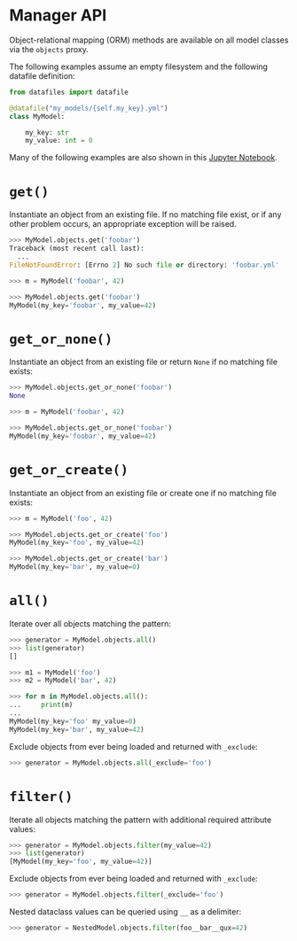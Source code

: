 <h1>Manager API</h1>

Object-relational mapping (ORM) methods are available on all model classes via the `objects` proxy.

The following examples assume an empty filesystem and the following datafile definition:

```python
from datafiles import datafile

@datafile("my_models/{self.my_key}.yml")
class MyModel:

    my_key: str
    my_value: int = 0
```

Many of the following examples are also shown in this [Jupyter Notebook](https://github.com/jacebrowning/datafiles/blob/main/notebooks/manager_api.ipynb).

# `get()`

Instantiate an object from an existing file. If no matching file exist, or if any other problem occurs, an appropriate exception will be raised.

```python
>>> MyModel.objects.get('foobar')
Traceback (most recent call last):
  ...
FileNotFoundError: [Errno 2] No such file or directory: 'foobar.yml'
```

```python
>>> m = MyModel('foobar', 42)
```

```python
>>> MyModel.objects.get('foobar')
MyModel(my_key='foobar', my_value=42)
```

# `get_or_none()`

Instantiate an object from an existing file or return `None` if no matching file exists:

```python
>>> MyModel.objects.get_or_none('foobar')
None
```

```python
>>> m = MyModel('foobar', 42)
```

```python
>>> MyModel.objects.get_or_none('foobar')
MyModel(my_key='foobar', my_value=42)
```

# `get_or_create()`

Instantiate an object from an existing file or create one if no matching file exists:

```python
>>> m = MyModel('foo', 42)
```

```python
>>> MyModel.objects.get_or_create('foo')
MyModel(my_key='foo', my_value=42)
```

```python
>>> MyModel.objects.get_or_create('bar')
MyModel(my_key='bar', my_value=0)
```

# `all()`

Iterate over all objects matching the pattern:

```python
>>> generator = MyModel.objects.all()
>>> list(generator)
[]
```

```python
>>> m1 = MyModel('foo')
>>> m2 = MyModel('bar', 42)
```

```python
>>> for m in MyModel.objects.all():
...     print(m)
...
MyModel(my_key='foo' my_value=0)
MyModel(my_key='bar', my_value=42)
```

Exclude objects from ever being loaded and returned with `_exclude`:

```python
>>> generator = MyModel.objects.all(_exclude='foo')
```

# `filter()`

Iterate all objects matching the pattern with additional required attribute values:

```python
>>> generator = MyModel.objects.filter(my_value=42)
>>> list(generator)
[MyModel(my_key='foo', my_value=42)]
```

Exclude objects from ever being loaded and returned with `_exclude`:

```python
>>> generator = MyModel.objects.filter(_exclude='foo')
```

Nested dataclass values can be queried using `__` as a delimiter:

```python
>>> generator = NestedModel.objects.filter(foo__bar__qux=42)
```

